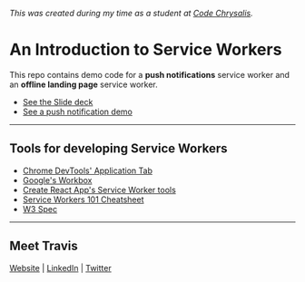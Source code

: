 _This was created during my time as a student at <a href="https://www.codechrysalis.io" target="_blank">Code Chrysalis</a>._

# An Introduction to Service Workers
This repo contains demo code for a **push notifications** service worker and an **offline landing page** service worker.

- [See the Slide deck](https://docs.google.com/presentation/d/e/2PACX-1vTkoGA6wg4KE6G0Aol0hbCZE5x5CSxoF8XMEbqNg5-gYH-sfFhVOfFXBK2Zr4zRcjs6JcKiWQNu1-IN/pub?start=false&loop=false&delayms=3000)
- [See a push notification demo](https://sw-push.herokuapp.com/)

---

## Tools for developing Service Workers

- [Chrome DevTools' Application Tab](https://developers.google.com/web/tools/chrome-devtools/progressive-web-apps)
- [Google's Workbox](https://developers.google.com/web/tools/workbox)
- [Create React App's Service Worker tools](https://create-react-app.dev/docs/making-a-progressive-web-app/)
- [Service Workers 101 Cheatsheet](https://media.prod.mdn.mozit.cloud/attachments/2016/02/29/12638/eca7f57825eb9168b3cd7ee81008e934/sw101.png)
- [W3 Spec](https://w3c.github.io/ServiceWorker/)

---

## Meet Travis

<a href="http://travisricks.com/" target="_blank">Website</a> | <a href="https://www.linkedin.com/in/travis-ricks/" target="_blank">LinkedIn</a> | <a href="https://twitter.com/itsTravisRicks" target="_blank">Twitter</a>
